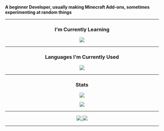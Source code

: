 **A beginner Developer, usually making Minecraft Add-ons, sometimes experimenting at random things**

---
<h3 align='center'>I'm Currently Learning</h3>
<p align='center'>
  <picture>
    <img src='https://skillicons.dev/icons?i=java'/>
  </picture>
</p>

---

<h3 align='center'>Languages I'm Currently Used</h3>
<p align='center'>
  <picture>
    <img src='https://skillicons.dev/icons?i=js,ts,html,css,github,git'/>
  </picture>
</p>

---

<div align='center'>
  <h3>Stats</h3>

  <p>
    <picture>
      <source
        srcset='https://github-readme-stats.vercel.app/api/top-langs?username=explhd&show_icons=true&locale=en&layout=compact&theme=transparent&hide_border=true'
        media='(prefers-color-scheme: dark)'
      />
      <source
        srcset='https://github-readme-stats.vercel.app/api/top-langs?username=explhd&show_icons=true'
        media='(prefers-color-scheme: light), (prefers-color-scheme: no-preference)'
      />
      <img src='https://github-readme-stats.vercel.app/api/top-langs?username=explhd&show_icons=true' />
    </picture>
  </p>

  <p>
    <picture>
      <source
        srcset='https://github-readme-stats.vercel.app/api?username=explhd&include_all_commits=true&show_icons=true&locale=en&theme=transparent&hide_border=true'
        media='(prefers-color-scheme: dark)'
      />
      <source
        srcset='https://github-readme-stats.vercel.app/api?username=explhd&show_icons=true'
        media='(prefers-color-scheme: light), (prefers-color-scheme: no-preference)'
      />
      <img src='https://github-readme-stats.vercel.app/api?username=explhd&show_icons=true' />
    </picture>
  </p>

---

<div align='center'>
  <a href='https://discord.gg/KR3X3rTSfF'>
    <img src='https://skillicons.dev/icons?i=discord' />
  </a>
  <a href='https://github.com/explhd'>
    <img src='https://skillicons.dev/icons?i=github' />
  </a>
</div>

---
